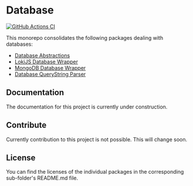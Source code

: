 # Database

[![GitHub Actions CI](https://github.com/nmshd/cns-database/workflows/Publish/badge.svg)](https://github.com/nmshd/cns-database/actions?query=workflow%3APublish)

This monorepo consolidates the following packages dealing with databases:

-   [Database Abstractions](packages/abstractions/)
-   [LokiJS Database Wrapper](packages/loki/)
-   [MongoDB Database Wrapper](packages/mongo/)
-   [Database QueryString Parser](packages/querystring/)

## Documentation

The documentation for this project is currently under construction.

## Contribute

Currently contribution to this project is not possible. This will change soon.

## License

You can find the licenses of the individual packages in the corresponding sub-folder's README.md file.
